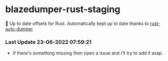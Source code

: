 # blazedumper-rust-staging

🚀 Up to date offsets for Rust. Automatically kept up to date thanks to [rust-auto-dumper](https://github.com/Akandesh/rust-auto-dumper).


### Last Update 23-06-2022 07:59:21
- If there's something missing then open a issue and i'll try to add it asap.
